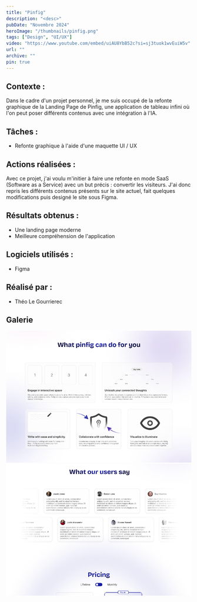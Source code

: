 ```yaml
---
title: "Pinfig"
description: "<desc>"
pubDate: "Novembre 2024"
heroImage: "/thumbnails/pinfig.png"
tags: ["Design", "UI/UX"]
video: "https://www.youtube.com/embed/uiAU8YbB52c?si=sj3tuok1wvEuiW5v"
url: ""
archive: ""
pin: true
---
```


## Contexte :
Dans le cadre d'un projet personnel, je me suis occupé de la refonte graphique de la Landing Page de Pinfig, une application de tableau infini où l'on peut poser différents contenus avec une intégration à l'IA.

## Tâches :
- Refonte graphique à l'aide d'une maquette UI / UX  

## Actions réalisées :  
Avec ce projet, j'ai voulu m'initier à faire une refonte en mode SaaS (Software as a Service) avec un but précis : convertir les visiteurs. J'ai donc repris les différents contenus présents sur le site actuel, fait quelques modifications puis designé le site sous Figma.

## Résultats obtenus :  
- Une landing page moderne  
- Meilleure compréhension de l'application  

## Logiciels utilisés :  
- Figma  

## Réalisé par :  
- Théo Le Gourrierec  

## Galerie
![Capture d'écran de la maquette Pinfig](src/assets/projects/pinfig/pinfig1.png)
![Capture d'écran de la maquette Pinfig](src/assets/projects/pinfig/pinfig2.png)
